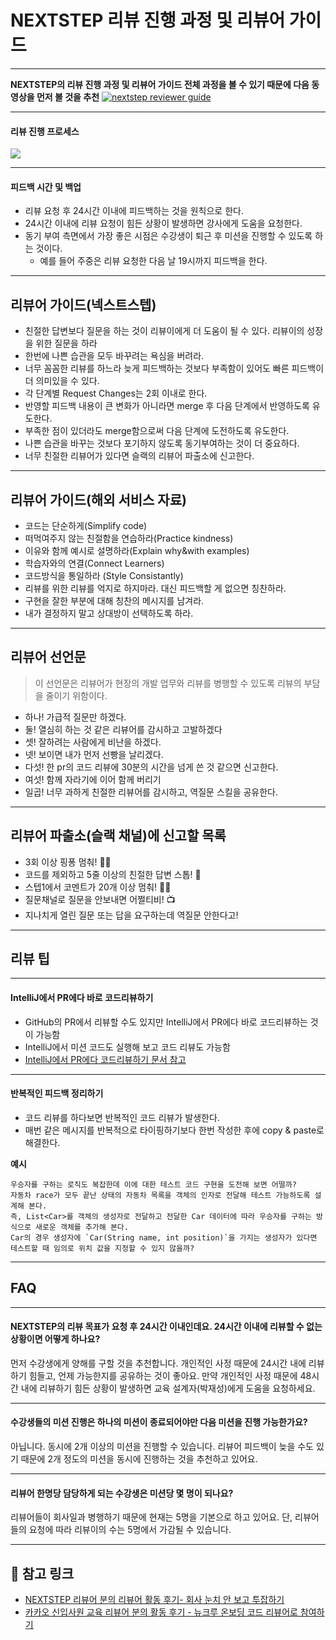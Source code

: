 # NEXTSTEP 리뷰 진행 과정 및 리뷰어 가이드

---
**NEXTSTEP의 리뷰 진행 과정 및 리뷰어 가이드 전체 과정을 볼 수 있기 때문에 다음 동영상을 먼저 볼 것을 추천**
[![nextstep reviewer guide](https://i.vimeocdn.com/video/888298524-46d5488b36c5da6b3e205b316413936594466e95ee39f799950400aed7ace081-d?mw=1900&mh=1069)](https://vimeo.com/414995264/7299672b47)

---
#### 리뷰 진행 프로세스
![](./review_process.png)

---
#### 피드백 시간 및 백업
- 리뷰 요청 후 24시간 이내에 피드백하는 것을 원칙으로 한다.
- 24시간 이내에 리뷰 요청이 힘든 상황이 발생하면 강사에게 도움을 요청한다.
- 동기 부여 측면에서 가장 좋은 시점은 수강생이 퇴근 후 미션을 진행할 수 있도록 하는 것이다.
  - 예를 들어 주중은 리뷰 요청한 다음 날 19시까지 피드백을 한다.

---
## 리뷰어 가이드(넥스트스텝)
- 친절한 답변보다 질문을 하는 것이 리뷰이에게 더 도움이 될 수 있다. 리뷰이의 성장을 위한 질문을 하라
- 한번에 나쁜 습관을 모두 바꾸려는 욕심을 버려라.
- 너무 꼼꼼한 리뷰를 하느라 늦게 피드백하는 것보다 부족함이 있어도 빠른 피드백이 더 의미있을 수 있다.
- 각 단계별 Request Changes는 2회 이내로 한다.
- 반영할 피드백 내용이 큰 변화가 아니라면 merge 후 다음 단계에서 반영하도록 유도한다.
- 부족한 점이 있더라도 merge함으로써 다음 단계에 도전하도록 유도한다.
- 나쁜 습관을 바꾸는 것보다 포기하지 않도록 동기부여하는 것이 더 중요하다.
- 너무 친절한 리뷰어가 있다면 슬랙의 리뷰어 파출소에 신고한다.

---
## 리뷰어 가이드(해외 서비스 자료)
- 코드는 단순하게(Simplify code)
- 떠먹여주지 않는 친절함을 연습하라(Practice kindness)
- 이유와 함께 예시로 설명하라(Explain why&with examples)
- 학습자와의 연결(Connect Learners)
- 코드방식을 통일하라 (Style Consistantly)
- 리뷰를 위한 리뷰를 억지로 하지마라. 대신 피드백할 게 없으면 칭찬하라.
- 구현을 잘한 부분에 대해 칭찬의 메시지를 남겨라.
- 내가 결정하지 말고 상대방이 선택하도록 하라.

---
## 리뷰어 선언문
> 이 선언문은 리뷰어가 현장의 개발 업무와 리뷰를 병행할 수 있도록 리뷰의 부담을 줄이기 위함이다.

- 하나! 가급적 질문만 하겠다. 
- 둘! 열심히 하는 것 같은 리뷰어를 감시하고 고발하겠다
- 셋! 잘하려는 사람에게 비난을 하겠다.
- 넷! 보이면 내가 먼저 선빵을 날리겠다.
- 다섯! 한 pr의 코드 리뷰에 30분의 시간을 넘게 쓴 것 같으면 신고한다.
- 여섯! 함께 자라기에 이어 함께 버리기
- 일곱! 너무 과하게 친절한 리뷰어를 감시하고, 역질문 스킬을 공유한다.

---
## 리뷰어 파출소(슬랙 채널)에 신고할 목록
- 3회 이상 핑퐁 멈춰! ✋🏻
- 코드를 제외하고 5줄 이상의 친절한 답변 스톱! 🚫 
- 스텝1에서 코멘트가 20개 이상 멈춰! 🕺🏻 
- 질문채널로 질문을 안보내면 어쩔티비! 📺 
- 지나치게 열린 질문 또는 답을 요구하는데 역질문 안한다고!

---
## 리뷰 팁

---
#### IntelliJ에서 PR에다 바로 코드리뷰하기
- GitHub의 PR에서 리뷰할 수도 있지만 IntelliJ에서 PR에다 바로 코드리뷰하는 것이 가능함
- IntelliJ에서 미션 코드도 실행해 보고 코드 리뷰도 가능함
- [IntelliJ에서 PR에다 코드리뷰하기 문서 참고](https://blog.jetbrains.com/idea/2020/05/intellij-idea-2020-2-early-access-program-is-starting)

---
#### 반복적인 피드백 정리하기
- 코드 리뷰를 하다보면 반복적인 코드 리뷰가 발생한다. 
- 매번 같은 메시지를 반복적으로 타이핑하기보다 한번 작성한 후에 copy & paste로 해결한다.

**예시**
```
우승자를 구하는 로직도 복잡한데 이에 대한 테스트 코드 구현을 도전해 보면 어떨까?
자동차 race가 모두 끝난 상태의 자동차 목록을 객체의 인자로 전달해 테스트 가능하도록 설계해 본다.
즉, List<Car>를 객체의 생성자로 전달하고 전달한 Car 데이터에 따라 우승자를 구하는 방식으로 새로운 객체를 추가해 본다.
Car의 경우 생성자에 `Car(String name, int position)`을 가지는 생성자가 있다면 테스트할 때 임의로 위치 값을 지정할 수 있지 않을까?
```

---
## FAQ

---
#### NEXTSTEP의 리뷰 목표가 요청 후 24시간 이내인데요. 24시간 이내에 리뷰할 수 없는 상황이면 어떻게 하나요?
먼저 수강생에게 양해를 구할 것을 추천합니다.
개인적인 사정 때문에 24시간 내에 리뷰하기 힘들고, 언제 가능한지를 공유하는 것이 좋아요.
만약 개인적인 사정 때문에 48시간 내에 리뷰하기 힘든 상황이 발생하면 교육 설계자(박재성)에게 도움을 요청하세요.

---
#### 수강생들의 미션 진행은 하나의 미션이 종료되어야만 다음 미션을 진행 가능한가요?
아닙니다.
동시에 2개 이상의 미션을 진행할 수 있습니다.
리뷰어 피드백이 늦을 수도 있기 때문에 2개 정도의 미션을 동시에 진행하는 것을 추천하고 있어요.

---
#### 리뷰어 한명당 담당하게 되는 수강생은 미션당 몇 명이 되나요?
리뷰어들이 회사일과 병행하기 때문에 현재는 5명을 기본으로 하고 있어요.
단, 리뷰어들의 요청에 따라 리뷰이의 수는 5명에서 가감될 수 있습니다.

---
## 🔗 참고 링크
- [NEXTSTEP 리뷰어 분의 리뷰어 활동 후기- 회사 눈치 안 보고 투잡하기](https://woowabros.github.io/woowabros/2019/08/22/code-reviewer.html)
- [카카오 신입사원 교육 리뷰어 분의 활동 후기 - 뉴크루 온보딩 코드 리뷰어로 참여하기](https://tech.kakao.com/2021/04/08/welcome-new-krew3)
